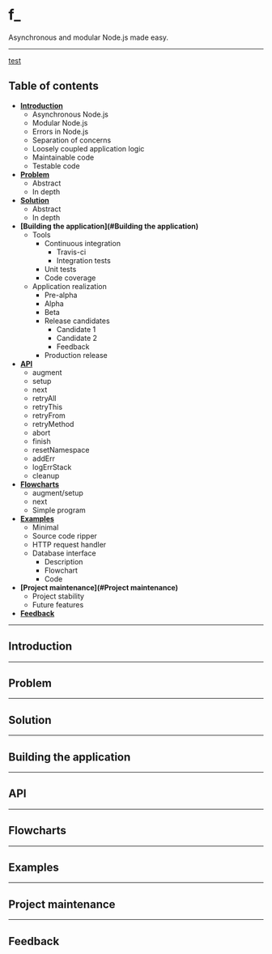 # f_

Asynchronous and modular Node.js made easy.

---

[test](#introduction)

## Table of contents

* **[Introduction](#Introduction)**
  - Asynchronous Node.js
  - Modular Node.js
  - Errors in Node.js
  - Separation of concerns
  - Loosely coupled application logic
  - Maintainable code
  - Testable code
* **[Problem](#Problem)**
  - Abstract
  - In depth
* **[Solution](#Solution)**
  - Abstract
  - In depth
* **[Building the application](#Building the application)**
  - Tools
    + Continuous integration
      * Travis-ci 
      * Integration tests
    + Unit tests
    + Code coverage
  - Application realization
    + Pre-alpha
    + Alpha
    + Beta
    + Release candidates
      * Candidate 1
      * Candidate 2
      * Feedback
    + Production release
* **[API](#API)**
  - augment
  - setup
  - next
  - retryAll
  - retryThis
  - retryFrom
  - retryMethod
  - abort
  - finish
  - resetNamespace
  - addErr
  - logErrStack
  - cleanup
* **[Flowcharts](#Flowcharts)**
  - augment/setup
  - next
  - Simple program
* **[Examples](#Examples)**
  - Minimal
  - Source code ripper
  - HTTP request handler
  - Database interface
    + Description
    + Flowchart
    + Code
* **[Project maintenance](#Project maintenance)**
  - Project stability
  - Future features
* **[Feedback](#Feedback)**

---

## Introduction

---

## Problem

---

## Solution

---

## Building the application

---

## API

---

## Flowcharts

---

## Examples

---

## Project maintenance

---

## Feedback
